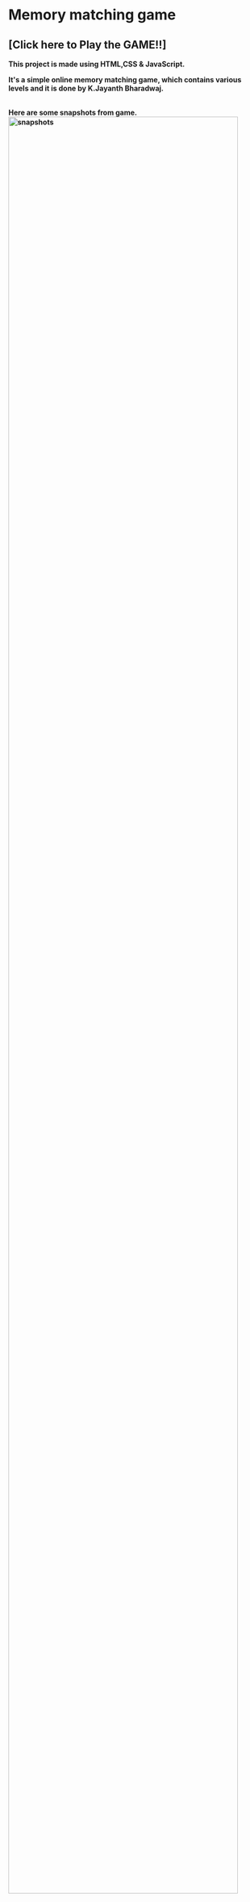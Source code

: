 # Memory matching game

## <b> [Click here to Play the GAME!!]


This project is made using HTML,CSS &amp; JavaScript.

It's a simple online memory matching game, which contains various levels and it is done by K.Jayanth Bharadwaj.

<br>
Here are some snapshots from game.

<img src="Images/snapshot1.PNG" width=95% alt="snapshots">
<img src="Images/snapshot2.PNG" width=95% alt="snapshots">
<img src="Images/snapshot3.PNG" width=95% alt="snapshots">
<img src="Images/snapshot4.PNG" width=95% alt="snapshots">

<br><br>